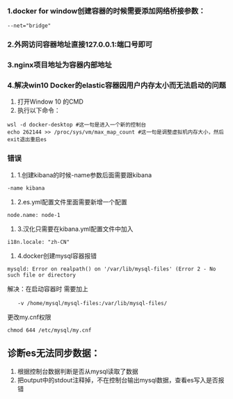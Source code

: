 ### 1.docker for window创建容器的时候需要添加网络桥接参数：

```
--net="bridge"
```

### 2.外网访问容器地址直接127.0.0.1:端口号即可

### 3.nginx项目地址为容器内部地址

### 4.解决win10 Docker的elastic容器因用户内存太小而无法启动的问题

1. 打开Window 10 的CMD
2. 执行以下命令：

```
wsl -d docker-desktop #这一句是进入一个新的控制台
echo 262144 >> /proc/sys/vm/max_map_count #这一句是调整虚拟机内存大小，然后exit退出重启es
```

### 错误

1. 1.创建kibana的时候-name参数后面需要跟kibana

```
-name kibana
```

1. 2.es.yml配置文件里面需要新增一个配置

```
node.name: node-1
```

1. 3.汉化只需要在kibana.yml配置文件中加入

```
i18n.locale: "zh-CN"
```

1. 4.docker创建mysql容器报错

```
mysqld: Error on realpath() on '/var/lib/mysql-files' (Error 2 - No such file or directory
```

 解决：在启动容器时 需要加上

```
　　-v /home/mysql/mysql-files:/var/lib/mysql-files/
```

更改my.cnf权限

```
chmod 644 /etc/mysql/my.cnf
```

## 诊断es无法同步数据：

1. 根据控制台数据判断是否从mysql读取了数据
2. 把output中的stdout注释掉，不在控制台输出mysql数据，查看es写入是否报错

